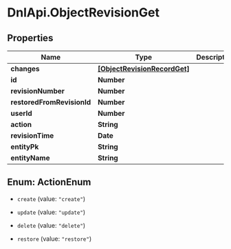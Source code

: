 # DnlApi.ObjectRevisionGet

## Properties
Name | Type | Description | Notes
------------ | ------------- | ------------- | -------------
**changes** | [**[ObjectRevisionRecordGet]**](ObjectRevisionRecordGet.md) |  | [optional] 
**id** | **Number** |  | [optional] 
**revisionNumber** | **Number** |  | 
**restoredFromRevisionId** | **Number** |  | [optional] 
**userId** | **Number** |  | 
**action** | **String** |  | [optional] 
**revisionTime** | **Date** |  | [optional] 
**entityPk** | **String** |  | 
**entityName** | **String** |  | 


<a name="ActionEnum"></a>
## Enum: ActionEnum


* `create` (value: `"create"`)

* `update` (value: `"update"`)

* `delete` (value: `"delete"`)

* `restore` (value: `"restore"`)




